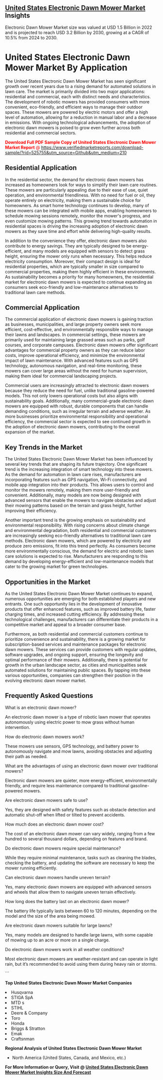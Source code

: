<h2><a href="https://www.verifiedmarketreports.com/download-sample/?rid=525755&amp;utm_source=Github&amp;utm_medium=210" target="_blank">United States Electronic Dawn Mower Market</a> Insights</h2><p>Electronic Dawn Mower Market size was valued at USD 1.5 Billion in 2022 and is projected to reach USD 3.2 Billion by 2030, growing at a CAGR of 10.5% from 2024 to 2030.</p><p><h1>United States Electronic Dawn Mower Market By Application</h1><p>The United States Electronic Dawn Mower Market has seen significant growth over recent years due to a rising demand for automated solutions in lawn care. The market is primarily divided into two major applications: residential and commercial, each with distinct needs and characteristics. The development of robotic mowers has provided consumers with more convenient, eco-friendly, and efficient ways to manage their outdoor spaces. These mowers are powered by electric motors and offer a high level of automation, allowing for a reduction in manual labor and a decrease in emissions. With ongoing technological advancements, the adoption of electronic dawn mowers is poised to grow even further across both residential and commercial sectors.</p><p><p><span class=""><span style="color: #ff0000;"><strong>Download Full PDF Sample Copy of United States Electronic Dawn Mower Market Report</strong> @ </span><a href="https://www.verifiedmarketreports.com/download-sample/?rid=525755&amp;utm_source=Github&amp;utm_medium=210" target="_blank">https://www.verifiedmarketreports.com/download-sample/?rid=525755&amp;utm_source=Github&amp;utm_medium=210</a></span></p></p><h2>Residential Application</h2><p>In the residential sector, the demand for electronic dawn mowers has increased as homeowners look for ways to simplify their lawn care routines. These mowers are particularly appealing due to their ease of use, quiet operation, and environmental friendliness. With no need for fuel or oil, they operate entirely on electricity, making them a sustainable choice for homeowners. As smart home technology continues to develop, many of these mowers can be integrated with mobile apps, enabling homeowners to schedule mowing sessions remotely, monitor the mower's progress, and even customize mowing patterns. This growing trend towards automation in residential spaces is driving the increasing adoption of electronic dawn mowers as they save time and effort while delivering high-quality results.</p><p>In addition to the convenience they offer, electronic dawn mowers also contribute to energy savings. They are typically designed to be energy-efficient, and many models are equipped with sensors to detect grass height, ensuring the mower only runs when necessary. This helps reduce electricity consumption. Moreover, their compact design is ideal for residential properties, which are typically smaller in size compared to commercial properties, making them highly efficient in these environments. As sustainability becomes a priority for many homeowners, the residential market for electronic dawn mowers is expected to continue expanding as consumers seek eco-friendly and low-maintenance alternatives to traditional lawn care methods.</p><h2>Commercial Application</h2><p>The commercial application of electronic dawn mowers is gaining traction as businesses, municipalities, and large property owners seek more efficient, cost-effective, and environmentally responsible ways to manage their lawns and landscapes. In commercial settings, these mowers are primarily used for maintaining large grassed areas such as parks, golf courses, and corporate campuses. Electronic dawn mowers offer significant advantages for commercial property owners as they can reduce labor costs, improve operational efficiency, and minimize the environmental impact of lawn maintenance. With advanced features such as GPS technology, autonomous navigation, and real-time monitoring, these mowers can cover large areas without the need for human supervision, making them ideal for commercial landscaping projects.</p><p>Commercial users are increasingly attracted to electronic dawn mowers because they reduce the need for fuel, unlike traditional gasoline-powered models. This not only lowers operational costs but also aligns with sustainability goals. Additionally, many commercial-grade electronic dawn mowers are equipped with robust, durable components that can handle demanding conditions, such as irregular terrain and adverse weather. As more businesses prioritize environmental responsibility and operational efficiency, the commercial sector is expected to see continued growth in the adoption of electronic dawn mowers, contributing to the overall expansion of the market.</p><h2>Key Trends in the Market</h2><p>The United States Electronic Dawn Mower Market has been influenced by several key trends that are shaping its future trajectory. One significant trend is the increasing integration of smart technology into these mowers. As the demand for automation in lawn care rises, manufacturers are incorporating features such as GPS navigation, Wi-Fi connectivity, and mobile app integration into their products. This allows users to control and monitor the mowers remotely, making them more user-friendly and convenient. Additionally, many models are now being designed with advanced sensors that enable the mowers to navigate obstacles and adjust their mowing patterns based on the terrain and grass height, further improving their efficiency.</p><p>Another important trend is the growing emphasis on sustainability and environmental responsibility. With rising concerns about climate change and environmental degradation, both residential and commercial customers are increasingly seeking eco-friendly alternatives to traditional lawn care methods. Electronic dawn mowers, which are powered by electricity and produce zero emissions, fit into this trend perfectly. As consumers become more environmentally conscious, the demand for electric and robotic lawn care solutions is expected to rise. Manufacturers are responding to this demand by developing energy-efficient and low-maintenance models that cater to the growing market for green technologies.</p><h2>Opportunities in the Market</h2><p>As the United States Electronic Dawn Mower Market continues to expand, numerous opportunities are emerging for both established players and new entrants. One such opportunity lies in the development of innovative products that offer enhanced features, such as improved battery life, faster charging times, and increased cutting efficiency. By addressing these technological challenges, manufacturers can differentiate their products in a competitive market and appeal to a broader consumer base.</p><p>Furthermore, as both residential and commercial customers continue to prioritize convenience and sustainability, there is a growing market for subscription-based services and maintenance packages for electronic dawn mowers. These services can provide customers with regular updates, software upgrades, and ongoing support, ensuring the longevity and optimal performance of their mowers. Additionally, there is potential for growth in the urban landscape sector, as cities and municipalities seek automated solutions for maintaining public spaces. By tapping into these various opportunities, companies can strengthen their position in the evolving electronic dawn mower market.</p><h2>Frequently Asked Questions</h2><p>What is an electronic dawn mower?</p><p>An electronic dawn mower is a type of robotic lawn mower that operates autonomously using electric power to mow grass without human intervention.</p><p>How do electronic dawn mowers work?</p><p>These mowers use sensors, GPS technology, and battery power to autonomously navigate and mow lawns, avoiding obstacles and adjusting their path as needed.</p><p>What are the advantages of using an electronic dawn mower over traditional mowers?</p><p>Electronic dawn mowers are quieter, more energy-efficient, environmentally friendly, and require less maintenance compared to traditional gasoline-powered mowers.</p><p>Are electronic dawn mowers safe to use?</p><p>Yes, they are designed with safety features such as obstacle detection and automatic shut-off when lifted or tilted to prevent accidents.</p><p>How much does an electronic dawn mower cost?</p><p>The cost of an electronic dawn mower can vary widely, ranging from a few hundred to several thousand dollars, depending on features and brand.</p><p>Do electronic dawn mowers require special maintenance?</p><p>While they require minimal maintenance, tasks such as cleaning the blades, checking the battery, and updating the software are necessary to keep the mower running efficiently.</p><p>Can electronic dawn mowers handle uneven terrain?</p><p>Yes, many electronic dawn mowers are equipped with advanced sensors and wheels that allow them to navigate uneven terrain effectively.</p><p>How long does the battery last on an electronic dawn mower?</p><p>The battery life typically lasts between 60 to 120 minutes, depending on the model and the size of the area being mowed.</p><p>Are electronic dawn mowers suitable for large lawns?</p><p>Yes, many models are designed to handle large lawns, with some capable of mowing up to an acre or more on a single charge.</p><p>Do electronic dawn mowers work in all weather conditions?</p><p>Most electronic dawn mowers are weather-resistant and can operate in light rain, but it’s recommended to avoid using them during heavy rain or storms.</p>```</p><p><strong>Top United States Electronic Dawn Mower Market Companies</strong></p><div data-test-id=""><p><li>Husqvarna</li><li> STIGA SpA</li><li> MTD s</li><li> STIHL</li><li> Deere & Company</li><li> Toro</li><li> Honda</li><li> Briggs & Stratton</li><li> Emak</li><li> Craftsnman</li></p><div><strong>Regional Analysis of&nbsp;United States Electronic Dawn Mower Market</strong></div><ul><li dir="ltr"><p dir="ltr">North America&nbsp;(United States, Canada, and Mexico, etc.)</p></li></ul><p><strong>For More Information or Query, Visit @&nbsp;</strong><strong><a href="https://www.verifiedmarketreports.com/product/electronic-dawn-mower-market-size-and-forecast/?utm_source=Github&amp;utm_medium=210" target="_blank">United States Electronic Dawn Mower Market Insights Size And Forecast</a></strong></p></div>
